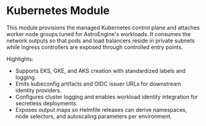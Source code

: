 # Kubernetes Module

This module provisions the managed Kubernetes control plane and attaches worker node groups tuned for AstroEngine's workloads.  It consumes the network outputs so that pods and load balancers reside in private subnets while ingress controllers are exposed through controlled entry points.

Highlights:

* Supports EKS, GKE, and AKS creation with standardized labels and logging.
* Emits kubeconfig artifacts and OIDC issuer URLs for downstream identity providers.
* Configures cluster logging and enables workload identity integration for secretless deployments.
* Exposes output maps so Helmfile releases can derive namespaces, node selectors, and autoscaling parameters per environment.
